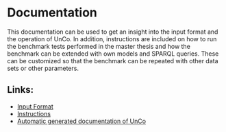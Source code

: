 Documentation
=============
This documentation can be used to get an insight into the input format and the operation of UnCo.
In addition, instructions are included on how to run the benchmark tests performed in the master thesis and how the benchmark can be extended with own models and SPARQL queries.
These can be customized so that the benchmark can be repeated with other data sets or other parameters.

Links:
------
 * [Input Format](1_input_format.md)
 * [Instructions](2_instructions.md)
 * [Automatic generated documentation of UnCo](unco.md)